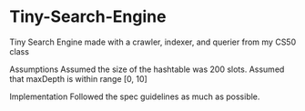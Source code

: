 # Tiny-Search-Engine
Tiny Search Engine made with a crawler, indexer, and querier from my CS50 class

Assumptions
Assumed the size of the hashtable was 200 slots. Assumed that maxDepth is within range [0, 10]

Implementation
Followed the spec guidelines as much as possible.
